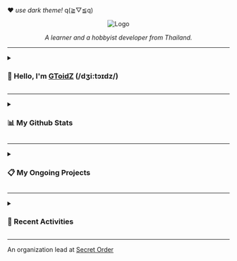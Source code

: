 ❤ *use dark theme!* q(≧▽≦q)

<p align="center">
  <img src="https://media.discordapp.net/attachments/891757606044073995/993703776647123024/gtzlogo.png" alt="Logo">
  <p align="center"><i>A learner and a hobbyist developer from Thailand.</i></p>
</p>

---

<details>

<summary>

### 👋 Hello, I'm [GToidZ](https://github.com/GToidZ) (/dʒi:tɔɪdz/)

</summary>

You could also call me, Pawitchaya or Float.

<br />

**🇹🇭 / 🇬🇧 | ACT54'37 | KU81 SKE19**

I have experienced and coded a project with,
![Java](https://img.shields.io/badge/java-%23ED8B00.svg?style=flat-square&logo=java&logoColor=white)
![Python](https://img.shields.io/badge/python-3670A0?style=flat-square&logo=python&logoColor=ffdd54)
![Flask](https://img.shields.io/badge/flask-%23000.svg?style=flat-square&logo=flask&logoColor=white)
![JavaScript](https://img.shields.io/badge/javascript-%23323330.svg?style=flat-square&logo=javascript&logoColor=%23F7DF1E)
![NodeJS](https://img.shields.io/badge/node.js-6DA55F?style=flat-square&logo=node.js&logoColor=white)
![MongoDB](https://img.shields.io/badge/MongoDB-%234ea94b.svg?style=flat-square&logo=mongodb&logoColor=white)
![Docker](https://img.shields.io/badge/docker-%230db7ed.svg?style=flat-square&logo=docker&logoColor=white)

I am currently studying,
![Rust](https://img.shields.io/badge/rust-%23F46623.svg?style=flat-square&logo=rust&logoColor=white)
![Discord API](https://img.shields.io/badge/discord%20api-%235865F2.svg?style=flat-square&logo=discord&logoColor=white)

I am currently a sophomore in Software and Knowledge Engineering at [Kasetsart University](https://www.ku.ac.th/).

</details>

---

<details>

<summary>

  ### 📊 My Github Stats

</summary>

[![GitHub Stats](https://github-readme-stats.vercel.app/api?username=gtoidz&theme=synthwave&show_icons=true)](https://github.com/anuraghazra/github-readme-stats)

[![Top Lang](https://github-readme-stats.vercel.app/api/top-langs/?username=gtoidz&layout=compact&theme=synthwave)](https://github.com/anuraghazra/github-readme-stats)

</details>

---

<details>

<summary>

### 📋 My Ongoing Projects

</summary>

Will be here soon enough.

</details>

---

<details>

<summary>
  
### 🌠 Recent Activities

</summary>

<!--START_SECTION:activity-->
1. 🗣 Commented on [#55](https://github.com/WongNung/WongNung/issues/55) in [WongNung/WongNung](https://github.com/WongNung/WongNung)
2. 💪 Opened PR [#55](https://github.com/WongNung/WongNung/pull/55) in [WongNung/WongNung](https://github.com/WongNung/WongNung)
3. 🗣 Commented on [#53](https://github.com/WongNung/WongNung/issues/53) in [WongNung/WongNung](https://github.com/WongNung/WongNung)
4. ❗️ Closed issue [#44](https://github.com/WongNung/WongNung/issues/44) in [WongNung/WongNung](https://github.com/WongNung/WongNung)
<!--END_SECTION:activity-->

</details>

---
An organization lead at [Secret Order](https://github.com/Secret-Order)
